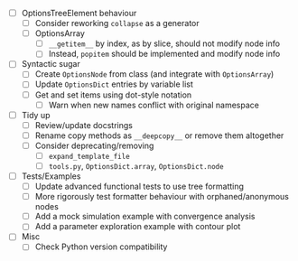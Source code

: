 - [ ] OptionsTreeElement behaviour
  - [ ] Consider reworking `collapse` as a generator
  - [ ] OptionsArray
    - [ ] `__getitem__` by index, as by slice, should not modify node info
    - [ ] Instead, `popitem` should be implemented and modify node info 
  
- [ ] Syntactic sugar
  - [ ] Create `OptionsNode` from class (and integrate with `OptionsArray`)
  - [ ] Update `OptionsDict` entries by variable list
  - [ ] Get and set items using dot-style notation
    - [ ] Warn when new names conflict with original namespace

- [ ] Tidy up
  - [ ] Review/update docstrings
  - [ ] Rename copy methods as `__deepcopy__` or remove them altogether
  - [ ] Consider deprecating/removing
    - [ ] `expand_template_file`
    - [ ] `tools.py`, `OptionsDict.array`, `OptionsDict.node`

- [ ] Tests/Examples
  - [ ] Update advanced functional tests to use tree formatting
  - [ ] More rigorously test formatter behaviour with orphaned/anonymous nodes
  - [ ] Add a mock simulation example with convergence analysis
  - [ ] Add a parameter exploration example with contour plot

- [ ] Misc
  - [ ] Check Python version compatibility